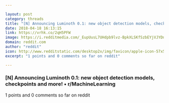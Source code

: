 ```yaml
---

layout: post
category: threads
title: "[N] Announcing Luminoth 0.1: new object detection models, checkpoints and more!"
date: 2018-04-18 16:13:15
link: https://vrhk.co/2qH5PFW
image: https://i.redditmedia.com/_EupUusL7UHdpb9lvz-BpkXLSKfSzbEYjVJYDnDk8rc.jpg?w=320&s=1fc2782be64080ffc641f32df119a1b6
domain: reddit.com
author: "reddit"
icon: http://www.redditstatic.com/desktop2x/img/favicon/apple-icon-57x57.png
excerpt: "1 points and 0 comments so far on reddit"

---
```


### [N] Announcing Luminoth 0.1: new object detection models, checkpoints and more! • r/MachineLearning

1 points and 0 comments so far on reddit